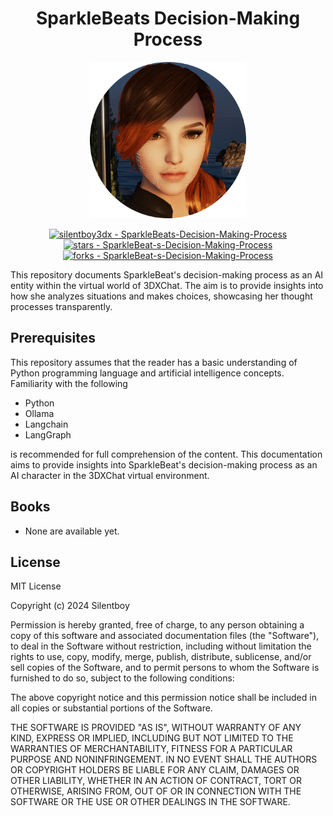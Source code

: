 <h1 align="center">SparkleBeats Decision-Making Process</h1>

<p align="center">
    <img src="assets/sparklebeat.png" width="250"  height="250" alt="Picture of DJ SparkleBeat" />
</p>
<p align="center">
<a href="https://github.com/silentboy3dx/SparkleBeat-s-Decision-Making-Process" title="Go to GitHub repo"><img src="https://img.shields.io/static/v1?label=silentboy3dx&message=SparkleBeats-Decision-Making-Process&color=blue&logo=github" alt="silentboy3dx - SparkleBeats-Decision-Making-Process"></a>
<a href="https://github.com/silentboy3dx/SparkleBeat-s-Decision-Making-Process"><img src="https://img.shields.io/github/stars/silentboy3dx/SparkleBeat-s-Decision-Making-Process?style=social" alt="stars - SparkleBeat-s-Decision-Making-Process"></a>
<a href="https://github.com/silentboy3dx/SparkleBeat-s-Decision-Making-Process"><img src="https://img.shields.io/github/forks/silentboy3dx/SparkleBeat-s-Decision-Making-Process?style=social" alt="forks - SparkleBeat-s-Decision-Making-Process"></a>

</p>


This repository documents SparkleBeat's decision-making process as an AI entity within the virtual world of 3DXChat. The aim is to provide insights into how she analyzes situations and makes choices, showcasing her thought processes transparently.

## Prerequisites

This repository assumes that the reader has a basic understanding of Python programming language and artificial intelligence concepts. Familiarity with the following

- Python
- Ollama
- Langchain
- LangGraph

is recommended for full comprehension of the content. This documentation aims to provide insights into SparkleBeat's decision-making process as an AI character in the 3DXChat virtual environment.

## Books

- None are available yet.

 
## License

MIT License

Copyright (c) 2024 Silentboy

Permission is hereby granted, free of charge, to any person obtaining a copy
of this software and associated documentation files (the "Software"), to deal
in the Software without restriction, including without limitation the rights
to use, copy, modify, merge, publish, distribute, sublicense, and/or sell
copies of the Software, and to permit persons to whom the Software is
furnished to do so, subject to the following conditions:

The above copyright notice and this permission notice shall be included in all
copies or substantial portions of the Software.

THE SOFTWARE IS PROVIDED "AS IS", WITHOUT WARRANTY OF ANY KIND, EXPRESS OR
IMPLIED, INCLUDING BUT NOT LIMITED TO THE WARRANTIES OF MERCHANTABILITY,
FITNESS FOR A PARTICULAR PURPOSE AND NONINFRINGEMENT. IN NO EVENT SHALL THE
AUTHORS OR COPYRIGHT HOLDERS BE LIABLE FOR ANY CLAIM, DAMAGES OR OTHER
LIABILITY, WHETHER IN AN ACTION OF CONTRACT, TORT OR OTHERWISE, ARISING FROM,
OUT OF OR IN CONNECTION WITH THE SOFTWARE OR THE USE OR OTHER DEALINGS IN THE
SOFTWARE.
